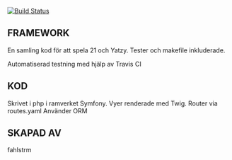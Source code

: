 [![Build Status](https://travis-ci.org/fahlstrm/framework-orm-ci.svg?branch=main)](https://travis-ci.org/fahlstrm/framework-orm-ci)

FRAMEWORK
---------------
En samling kod för att spela 21 och Yatzy.
Tester och makefile inkluderade.

Automatiserad testning med hjälp av Travis CI

KOD
--------------
Skrivet i php i ramverket Symfony.
Vyer renderade med Twig. Router via routes.yaml
Använder ORM


SKAPAD AV
--------------
fahlstrm
